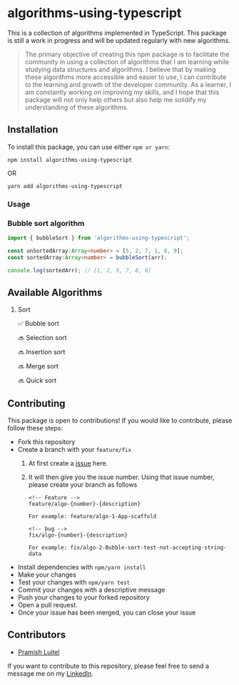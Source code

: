 # algorithms-using-typescript

This is a collection of algorithms implemented in TypeScript. This package is still a work in progress and will be updated regularly with new algorithms.

> The primary objective of creating this npm package is to facilitate the community in using a collection of algorithms that I am learning while studying data structures and algorithms. I believe that by making these algorithms more accessible and easier to use, I can contribute to the learning and growth of the developer community. As a learner, I am constantly working on improving my skills, and I hope that this package will not only help others but also help me solidify my understanding of these algorithms.


## Installation

To install this package, you can use either `npm or yarn`:

```
npm install algorithms-using-typescript
```

OR

```
yarn add algorithms-using-typescript
```

### Usage

### Bubble sort algorithm

```typescript
import { bubbleSort } from 'algorithms-using-typescript';

const unSortedArray:Array<number> = [5, 2, 7, 1, 8, 9];
const sortedArray:Array<number> = bubbleSort(arr);

console.log(sortedArr); // [1, 2, 5, 7, 8, 9]
```

## Available Algorithms
1. Sort
    
    ✅ Bubble sort

    🔜 Selection sort

    🔜 Insertion sort

    🔜 Merge sort
    
    🔜 Quick sort

## Contributing

This package is open to contributions! If you would like to contribute, please follow these steps:

- Fork this repository
- Create a branch with your `feature/fix`
    1. At first create a [issue](https://github.com/pramish/algorithms/issues) here.
    2. It will then give you the issue number. Using that issue number, please create your branch as follows

        ```
        <!-- Feature -->
        feature/algo-{number}-{description}

        For example: feature/algo-1-App-scaffold

        <!-- bug -->
        fix/algo-{number}-{description}

        For example: fix/algo-2-Bubble-sort-test-not-accepting-string-data
        ```
- Install dependencies with `npm/yarn install`
- Make your changes
- Test your changes with `npm/yarn test`
- Commit your changes with a descriptive message
- Push your changes to your forked repository
- Open a pull request.
- Once your issue has been merged, you can close your issue

## Contributors

- [Pramish Luitel](https://www.linkedin.com/in/pramish-luitel/)

If you want to contribute to this repository, please feel free to send a message me on my [LinkedIn](https://www.linkedin.com/in/pramish-luitel/).